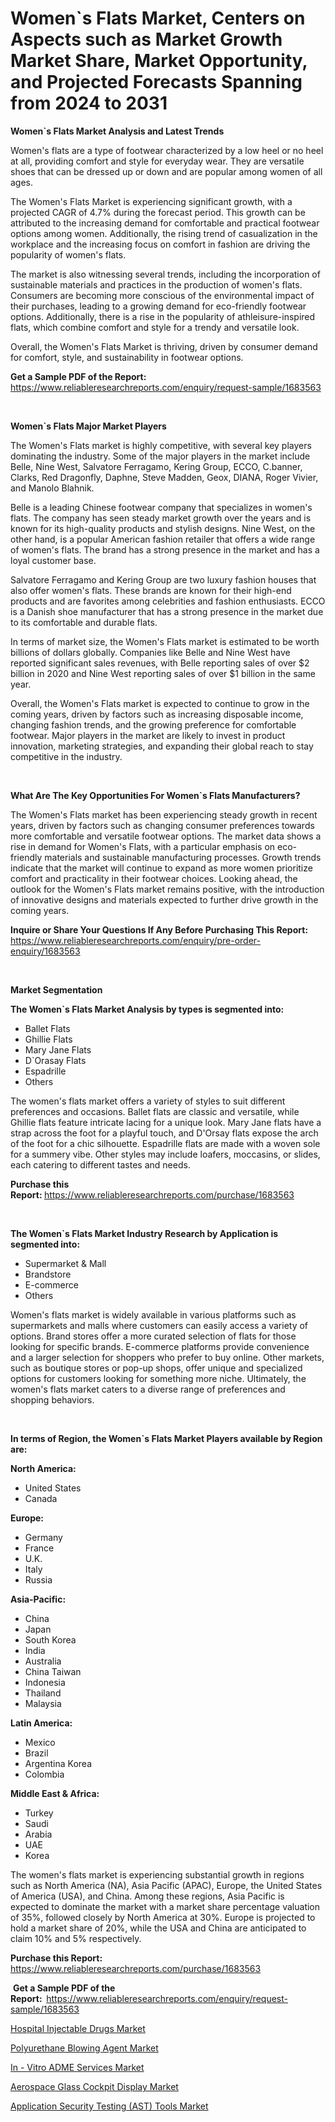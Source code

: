 <p><h1>Women`s Flats Market, Centers on Aspects such as Market Growth Market Share, Market Opportunity, and Projected Forecasts Spanning from 2024 to 2031</h1></p><p><strong>Women`s Flats Market Analysis and Latest Trends</strong></p>
<p><p>Women's flats are a type of footwear characterized by a low heel or no heel at all, providing comfort and style for everyday wear. They are versatile shoes that can be dressed up or down and are popular among women of all ages.</p><p>The Women's Flats Market is experiencing significant growth, with a projected CAGR of 4.7% during the forecast period. This growth can be attributed to the increasing demand for comfortable and practical footwear options among women. Additionally, the rising trend of casualization in the workplace and the increasing focus on comfort in fashion are driving the popularity of women's flats.</p><p>The market is also witnessing several trends, including the incorporation of sustainable materials and practices in the production of women's flats. Consumers are becoming more conscious of the environmental impact of their purchases, leading to a growing demand for eco-friendly footwear options. Additionally, there is a rise in the popularity of athleisure-inspired flats, which combine comfort and style for a trendy and versatile look.</p><p>Overall, the Women's Flats Market is thriving, driven by consumer demand for comfort, style, and sustainability in footwear options.</p></p>
<p><strong>Get a Sample PDF of the Report:&nbsp;</strong> <a href="https://www.reliableresearchreports.com/enquiry/request-sample/1683563">https://www.reliableresearchreports.com/enquiry/request-sample/1683563</a></p>
<p>&nbsp;</p>
<p><strong>Women`s Flats Major Market Players</strong></p>
<p><p>The Women's Flats market is highly competitive, with several key players dominating the industry. Some of the major players in the market include Belle, Nine West, Salvatore Ferragamo, Kering Group, ECCO, C.banner, Clarks, Red Dragonfly, Daphne, Steve Madden, Geox, DIANA, Roger Vivier, and Manolo Blahnik.</p><p>Belle is a leading Chinese footwear company that specializes in women's flats. The company has seen steady market growth over the years and is known for its high-quality products and stylish designs. Nine West, on the other hand, is a popular American fashion retailer that offers a wide range of women's flats. The brand has a strong presence in the market and has a loyal customer base.</p><p>Salvatore Ferragamo and Kering Group are two luxury fashion houses that also offer women's flats. These brands are known for their high-end products and are favorites among celebrities and fashion enthusiasts. ECCO is a Danish shoe manufacturer that has a strong presence in the market due to its comfortable and durable flats.</p><p>In terms of market size, the Women's Flats market is estimated to be worth billions of dollars globally. Companies like Belle and Nine West have reported significant sales revenues, with Belle reporting sales of over $2 billion in 2020 and Nine West reporting sales of over $1 billion in the same year.</p><p>Overall, the Women's Flats market is expected to continue to grow in the coming years, driven by factors such as increasing disposable income, changing fashion trends, and the growing preference for comfortable footwear. Major players in the market are likely to invest in product innovation, marketing strategies, and expanding their global reach to stay competitive in the industry.</p></p>
<p>&nbsp;</p>
<p><strong>What Are The Key Opportunities For Women`s Flats Manufacturers?</strong></p>
<p><p>The Women's Flats market has been experiencing steady growth in recent years, driven by factors such as changing consumer preferences towards more comfortable and versatile footwear options. The market data shows a rise in demand for Women's Flats, with a particular emphasis on eco-friendly materials and sustainable manufacturing processes. Growth trends indicate that the market will continue to expand as more women prioritize comfort and practicality in their footwear choices. Looking ahead, the outlook for the Women's Flats market remains positive, with the introduction of innovative designs and materials expected to further drive growth in the coming years.</p></p>
<p><strong>Inquire or Share Your Questions If Any Before Purchasing This Report:</strong> <a href="https://www.reliableresearchreports.com/enquiry/pre-order-enquiry/1683563">https://www.reliableresearchreports.com/enquiry/pre-order-enquiry/1683563</a></p>
<p>&nbsp;</p>
<p><strong>Market Segmentation</strong></p>
<p><strong>The Women`s Flats Market Analysis by types is segmented into:</strong></p>
<p><ul><li>Ballet Flats</li><li>Ghillie Flats</li><li>Mary Jane Flats</li><li>D`Orasay Flats</li><li>Espadrille</li><li>Others</li></ul></p>
<p><p>The women's flats market offers a variety of styles to suit different preferences and occasions. Ballet flats are classic and versatile, while Ghillie flats feature intricate lacing for a unique look. Mary Jane flats have a strap across the foot for a playful touch, and D'Orsay flats expose the arch of the foot for a chic silhouette. Espadrille flats are made with a woven sole for a summery vibe. Other styles may include loafers, moccasins, or slides, each catering to different tastes and needs.</p></p>
<p><strong>Purchase this Report:&nbsp;</strong><a href="https://www.reliableresearchreports.com/purchase/1683563">https://www.reliableresearchreports.com/purchase/1683563</a></p>
<p>&nbsp;</p>
<p><strong>The Women`s Flats Market Industry Research by Application is segmented into:</strong></p>
<p><ul><li>Supermarket & Mall</li><li>Brandstore</li><li>E-commerce</li><li>Others</li></ul></p>
<p><p>Women's flats market is widely available in various platforms such as supermarkets and malls where customers can easily access a variety of options. Brand stores offer a more curated selection of flats for those looking for specific brands. E-commerce platforms provide convenience and a larger selection for shoppers who prefer to buy online. Other markets, such as boutique stores or pop-up shops, offer unique and specialized options for customers looking for something more niche. Ultimately, the women's flats market caters to a diverse range of preferences and shopping behaviors.</p></p>
<p>&nbsp;</p>
<p><strong>In terms of Region, the Women`s Flats Market Players available by Region are:</strong></p>
<p>
    <p> <strong> North America: </strong>
        <ul>
            <li>United States</li>
            <li>Canada</li>
        </ul>
        </p> 
    <p> <strong> Europe: </strong>
        <ul>
            <li>Germany</li>
            <li>France</li>
            <li>U.K.</li>
            <li>Italy</li>
            <li>Russia</li>
        </ul>
        </p> 
    <p> <strong> Asia-Pacific: </strong>
        <ul>
            <li>China</li>
            <li>Japan</li>
            <li>South Korea</li>
            <li>India</li>
            <li>Australia</li>
            <li>China Taiwan</li>
            <li>Indonesia</li>
            <li>Thailand</li>
            <li>Malaysia</li>
        </ul>
        </p> 
    <p> <strong> Latin America: </strong>
        <ul>
            <li>Mexico</li>
            <li>Brazil</li>
            <li>Argentina Korea</li>
            <li>Colombia</li>
        </ul>
        </p> 
    <p> <strong> Middle East & Africa: </strong>
        <ul>
            <li>Turkey</li>
            <li>Saudi</li>
            <li>Arabia</li>
            <li>UAE</li>
            <li>Korea</li>
        </ul>
    </p>
    </p>
<p><p>The women's flats market is experiencing substantial growth in regions such as North America (NA), Asia Pacific (APAC), Europe, the United States of America (USA), and China. Among these regions, Asia Pacific is expected to dominate the market with a market share percentage valuation of 35%, followed closely by North America at 30%. Europe is projected to hold a market share of 20%, while the USA and China are anticipated to claim 10% and 5% respectively.</p></p>
<p><strong>Purchase this Report: </strong><a href="https://www.reliableresearchreports.com/purchase/1683563">https://www.reliableresearchreports.com/purchase/1683563</a></p>
<p>&nbsp;<strong>Get a Sample PDF of the Report:&nbsp;&nbsp;</strong><a href="https://www.reliableresearchreports.com/enquiry/request-sample/1683563">https://www.reliableresearchreports.com/enquiry/request-sample/1683563</a></p>
<p><strong></strong></p>
<p><p><a href="https://issuu.com/reportprime-2/docs/hospital-injectable-drugs-market-size-2030.pptx">Hospital Injectable Drugs Market</a></p><p><a href="https://issuu.com/reportprime-2/docs/polyurethane-blowing-agent-market-size-2030.pptx">Polyurethane Blowing Agent Market</a></p><p><a href="https://github.com/gulaimolin/Market-Research-Report-List-3/blob/main/in-vitro-adme-services-market.md">In - Vitro ADME Services Market</a></p><p><a href="https://github.com/mauripalmi/Market-Research-Report-List-2/blob/main/aerospace-glass-cockpit-display-market.md">Aerospace Glass Cockpit Display Market</a></p><p><a href="https://github.com/RoccoManning/Market-Research-Report-List-3/blob/main/application-security-testing-ast-tools-market.md">Application Security Testing (AST) Tools Market</a></p></p>